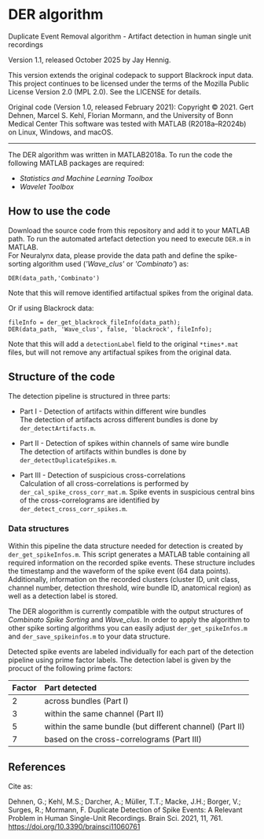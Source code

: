 # DER algorithm
Duplicate Event Removal algorithm - Artifact detection in human single unit recordings 

Version 1.1, released October 2025 by Jay Hennig.

This version extends the original codepack to support Blackrock input data.
This project continues to be licensed under the terms of the Mozilla Public License Version 2.0 (MPL 2.0). See the LICENSE for details.

Original code (Version 1.0, released February 2021): Copyright © 2021.
Gert Dehnen, Marcel S. Kehl, Florian Mormann, and the University of Bonn Medical Center
This software was tested with MATLAB (R2018a–R2024b) on Linux, Windows, and macOS.

------------------------------------------------------------------------------------------
The DER algorithm was written in MATLAB2018a. 
To run the code the following MATLAB packages are required:  

* *Statistics and Machine Learning Toolbox*
* *Wavelet Toolbox*  


## How to use the code 

Download the source code from this repository and add it to your MATLAB path. 
To run the automated artefact detection you need to execute `DER.m` in MATLAB.  
For Neuralynx data, please provide the data path and define the spike-sorting algorithm used (*'Wave_clus'* or *'Combinato'*) as:  

```
DER(data_path,'Combinato')
```  
Note that this will remove identified artifactual spikes from the original data.

Or if using Blackrock data:
```
fileInfo = der_get_blackrock_fileInfo(data_path);
DER(data_path, 'Wave_clus', false, 'blackrock', fileInfo);
```
Note that this will add a `detectionLabel` field to the original `*times*.mat` files, but will not remove any artifactual spikes from the original data.

## Structure of the code

The detection pipeline is structured in three parts: 

* Part I - Detection of artifacts within different wire bundles  
The detection of artifacts across different bundles is done by `der_detectArtifacts.m`.  

* Part II - Detection of spikes within channels of same wire bundle  
The detection of artifacts within bundles is done by `der_detectDuplicateSpikes.m`.  

* Part III - Detection of suspicious cross-correlations  
Calculation of all cross-correlations is performed by `der_cal_spike_cross_corr_mat.m`.
Spike events in suspicious central bins of the cross-correlograms are identified by `der_detect_cross_corr_spikes.m`.

### Data structures

Within this pipeline the data structure needed for detection is created by `der_get_spikeInfos.m`.
This script generates a MATLAB table containing all required information on the recorded spike events.
These structure includes the timestamp and the waveform of the spike event (64 data points). 
Additionally, information on the recorded clusters (cluster ID, unit class, channel number, detection threshold, wire bundle ID, anatomical region) as well as a detection label is stored. 

The DER alogorithm is currently compatible with the output structures of *Combinato Spike Sorting* and *Wave_clus*.
In order to apply the algorithm to other spike sorting algorithms you can easily adjust `der_get_spikeInfos.m` 
and `der_save_spikeinfos.m` to your data structure. 

Detected spike events are labeled individually for each part of the detection pipeline using prime factor labels.
The detection label is given by the procuct of the following prime factors:

Factor | Part detected
:---|:---
2   | across bundles (Part I)
3   | within the same channel (Part II)  
5   | within the same bundle (but different channel) (Part II)  
7   | based on the cross-correlograms (Part III)

## References

Cite as: 

Dehnen, G.; Kehl, M.S.; Darcher, A.; Müller, T.T.; Macke, J.H.; Borger, V.; Surges, R.; Mormann, F. Duplicate Detection of Spike Events: A Relevant Problem in Human Single-Unit Recordings. Brain Sci. 2021, 11, 761. https://doi.org/10.3390/brainsci11060761

